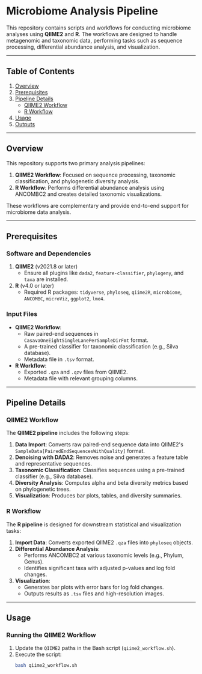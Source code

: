 # Microbiome Analysis Pipeline

This repository contains scripts and workflows for conducting microbiome analyses using **QIIME2** and **R**. The workflows are designed to handle metagenomic and taxonomic data, performing tasks such as sequence processing, differential abundance analysis, and visualization.

---

## Table of Contents
1. [Overview](#overview)
2. [Prerequisites](#prerequisites)
3. [Pipeline Details](#pipeline-details)
   - [QIIME2 Workflow](#qiime2-workflow)
   - [R Workflow](#r-workflow)
4. [Usage](#usage)
5. [Outputs](#outputs)

---

## Overview

This repository supports two primary analysis pipelines:
1. **QIIME2 Workflow**: Focused on sequence processing, taxonomic classification, and phylogenetic diversity analysis.
2. **R Workflow**: Performs differential abundance analysis using ANCOMBC2 and creates detailed taxonomic visualizations.

These workflows are complementary and provide end-to-end support for microbiome data analysis.

---

## Prerequisites

### Software and Dependencies
1. **QIIME2** (v2021.8 or later)
   - Ensure all plugins like `dada2`, `feature-classifier`, `phylogeny`, and `taxa` are installed.
2. **R** (v4.0 or later)
   - Required R packages: `tidyverse`, `phyloseq`, `qiime2R`, `microbiome`, `ANCOMBC`, `microViz`, `ggplot2`, `lme4`.

### Input Files
- **QIIME2 Workflow**:
  - Raw paired-end sequences in `CasavaOneEightSingleLanePerSampleDirFmt` format.
  - A pre-trained classifier for taxonomic classification (e.g., Silva database).
  - Metadata file in `.tsv` format.
- **R Workflow**:
  - Exported `.qza` and `.qzv` files from QIIME2.
  - Metadata file with relevant grouping columns.

---

## Pipeline Details

### QIIME2 Workflow
The **QIIME2 pipeline** includes the following steps:
1. **Data Import**: Converts raw paired-end sequence data into QIIME2's `SampleData[PairedEndSequencesWithQuality]` format.
2. **Denoising with DADA2**: Removes noise and generates a feature table and representative sequences.
3. **Taxonomic Classification**: Classifies sequences using a pre-trained classifier (e.g., Silva database).
4. **Diversity Analysis**: Computes alpha and beta diversity metrics based on phylogenetic trees.
5. **Visualization**: Produces bar plots, tables, and diversity summaries.

### R Workflow
The **R pipeline** is designed for downstream statistical and visualization tasks:
1. **Import Data**: Converts exported QIIME2 `.qza` files into `phyloseq` objects.
2. **Differential Abundance Analysis**:
   - Performs ANCOMBC2 at various taxonomic levels (e.g., Phylum, Genus).
   - Identifies significant taxa with adjusted p-values and log fold changes.
3. **Visualization**:
   - Generates bar plots with error bars for log fold changes.
   - Outputs results as `.tsv` files and high-resolution images.

---

## Usage

### Running the QIIME2 Workflow
1. Update the `QIIME2` paths in the Bash script (`qiime2_workflow.sh`).
2. Execute the script:
   ```bash
   bash qiime2_workflow.sh
